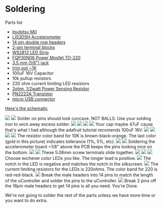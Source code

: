 # Soldering

Parts list
- [itsybitsy M0](https://www.adafruit.com/product/3727)
- [LIS3DSH Accelerometer](https://www.aliexpress.com/item/CJMCU-LIS3DSH-High-resolution-Three-axis-Accelerometer-Triaxial-Accelerometer-Module-LIS3DH/32879796761.html?)
- [14 pin double row headers](https://www.aliexpress.com/item/100-pcs-2-54-mm-0-100-Pitch-2x14-28-Pin-Dual-Row-PCB-Female-Header/32807834427.html?)
- [2-pin terminal blocks](https://www.aliexpress.com/item/50PCS-PCB-Screw-Terminal-Block-Connector-KF127-2P-pitch-5-08MM-0-2inch-Green-5mm-KF127/32791211110.html?)
- [WS2812 LED Strip](https://www.aliexpress.com/item/5m-DC5V-WS2812B-led-pixel-srip-non-waterproof-74pcs-WS2812B-M-with-60pixels-BLACK-PCB-only/1667439010.html?)
- [FQP30N06 Power Mosfet TO-220](https://www.aliexpress.com/item/Free-shipping-100pcs-lot-FQP30N06-30N06-TO-220-IC/32863833006.html?)
- [3.5 mm (1/8") jack](https://www.aliexpress.com/item/Free-shipping-100pcs-lot-FQP30N06-30N06-TO-220-IC/32863833006.html?)
- [trim pot ~1K](https://www.aliexpress.com/item/Free-shipping-100PCS-3296W-1-103LF-3296W-3296-10K-OHM-Trimpot-Trimmer-Potentiometer/32285032567.html?)
- 100uF 16V Capacitor
- 10k pullup resistors
- 220 ohm current limiting LED resistors
- [2ohm, 1/2watt Power Sensing Resistor](https://www.digikey.com/product-detail/en/stackpole-electronics-inc/CFM12JT2R00/S2HCT-ND/2617415)
- [PN2222A Transistor](https://www.aliexpress.com/item/100pcs-PN2222A-TO-92-PN2222-TO-92/32888878276.html?)
- [micro USB connector](https://www.digikey.com/product-detail/en/amphenol-icc-fci/10118194-0001LF/609-4618-6-ND/2785383)


[Here's the schematic](https://github.com/hydronics2/Circuitpython_February_2019/blob/master/soldering/eagle_design_files/PCB_schematic.pdf)


![](https://github.com/hydronics2/Circuitpython_February_2019/blob/master/soldering/pics/1.JPG)
![](https://github.com/hydronics2/Circuitpython_February_2019/blob/master/soldering/pics/2.JPG)
Solder on pins should look concave. NOT BALLS. Use your solding iron to wick away excess solder.
![](https://github.com/hydronics2/Circuitpython_February_2019/blob/master/soldering/pics/3.JPG)
![](https://github.com/hydronics2/Circuitpython_February_2019/blob/master/soldering/pics/4.JPG)
![](https://github.com/hydronics2/Circuitpython_February_2019/blob/master/soldering/pics/5.JPG)
![](https://github.com/hydronics2/Circuitpython_February_2019/blob/master/soldering/pics/6.JPG)
Your cap maybe 47uF cause that's what I had although the adafruit tutorial recomends 100uF 16V.
![](https://github.com/hydronics2/Circuitpython_February_2019/blob/master/soldering/pics/7.JPG)
![](https://github.com/hydronics2/Circuitpython_February_2019/blob/master/soldering/pics/8.JPG)
![](https://github.com/hydronics2/Circuitpython_February_2019/blob/master/soldering/pics/9.JPG)
![](https://github.com/hydronics2/Circuitpython_February_2019/blob/master/soldering/pics/10.JPG)
The resistor color band for 10K is brown-black-orange. The last color (gold in this picture) indicates tollerance (1%, 5%, etc).
![](https://github.com/hydronics2/Circuitpython_February_2019/blob/master/soldering/pics/11.JPG)
![](https://github.com/hydronics2/Circuitpython_February_2019/blob/master/soldering/pics/12.JPG)
Soldering the accelerometer board ~1/8" above the PCB keeps the pins looking nice on the bottom. 
![](https://github.com/hydronics2/Circuitpython_February_2019/blob/master/soldering/pics/13.JPG)
![](https://github.com/hydronics2/Circuitpython_February_2019/blob/master/soldering/pics/14.JPG)
These 5.08mm screw terminals slide together.
![](https://github.com/hydronics2/Circuitpython_February_2019/blob/master/soldering/pics/15.JPG)
![](https://github.com/hydronics2/Circuitpython_February_2019/blob/master/soldering/pics/16.JPG)
![](https://github.com/hydronics2/Circuitpython_February_2019/blob/master/soldering/pics/17.JPG)
Choose wichever color LEDs you like. The longer lead is positive.
![](https://github.com/hydronics2/Circuitpython_February_2019/blob/master/soldering/pics/18.JPG)
The notch in the LED is negative and matches the notch in the silkscreen.
![](https://github.com/hydronics2/Circuitpython_February_2019/blob/master/soldering/pics/19.JPG)
The current limiting resistors for the LEDs is 220ohms. The color band for 220 is red-red-black.
![](https://github.com/hydronics2/Circuitpython_February_2019/blob/master/soldering/pics/20.JPG)
Break the male headers into 14 pins to match the length of the uController and solder the pins to the uController.
![](https://github.com/hydronics2/Circuitpython_February_2019/blob/master/soldering/pics/21.JPG)
Break 2 pins off the 16pin male headers to get 14 pins is all you need. You're Done.

We're not going to solder the rest of the parts unless we have more time or you want to do extra.
